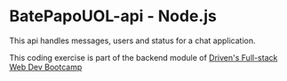 # BatePapoUOL-api - Node.js

This api handles messages, users and status for a chat application. 

This coding exercise is part of the backend module of [Driven's Full-stack Web Dev Bootcamp](https://driven.com.br)
